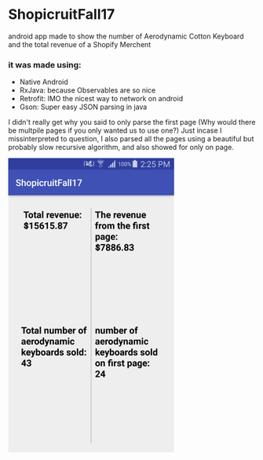 # ShopicruitFall17
 android app made to show the number of Aerodynamic Cotton Keyboard and the total revenue of a Shopify Merchent

### it was made using:
* Native Android
* RxJava: because Observables are so nice
* Retrofit: IMO the nicest way to network on android
* Gson: Super easy JSON parsing in java

I didn't really get why you said to only parse the first page 
(Why would there be multpile pages if you only wanted us to use one?)
Just incase I missinterpreted to question, I also parsed all the pages using a beautiful but probably slow recursive algorithm, and also showed for only on page.

<img src = "shopifyScreenshotFall17.png" height = "600"/>

